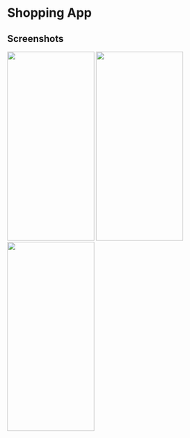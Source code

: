 # Shopping App

## Screenshots
<img src="https://user-images.githubusercontent.com/299584/234080539-ea79df52-e3bf-41e5-bd54-8a54b645edd9.png" width=200 height=433> <img src="https://user-images.githubusercontent.com/299584/234080528-89d1a9b7-9031-4fbb-9fb5-3e0167c431c1.png" width=200 height=433> <img src="https://user-images.githubusercontent.com/299584/234080515-bb401b92-b333-4462-96a2-7decc20ca199.png" width=200 height=433>
